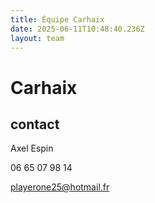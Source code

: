 ```yaml
---
title: Équipe Carhaix
date: 2025-06-11T10:48:40.236Z
layout: team
---
```


# Carhaix

## contact 

Axel Espin

06 65 07 98 14

playerone25@hotmail.fr


